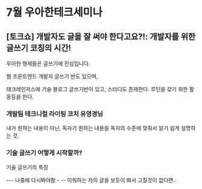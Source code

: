 7월 우아한테크세미나  
====

## [토크쇼] 개발자도 글을 잘 써야 한다고요?!: 개발자를 위한 글쓰기 코칭의 시간! 

우아한 형제들은 글쓰기에 진심입니다.

웹 프론트엔드 개발자 글쓰기 반도 있으며,

태크레인저스에 기술 블로그 글쓰기반이 있고, 스터디도 존재한다. 루틴을 갖기 위한 활동등을 한다.

### 개발팀 테크니컬 라이팅 코치 유영경님


내가 원하는 내용이 아닌, 독자가 원하는 내용을 독자의 수준에 맞춰서 알기 쉽게 설명하는 것.


### 기술 글쓰기 어떻게 시작할까?
기술 글쓰기의 특징


--- 나중에 다시봐야함 - --
미워하는 자의 글을 보듯이 봐서 고칠것이 없다면..